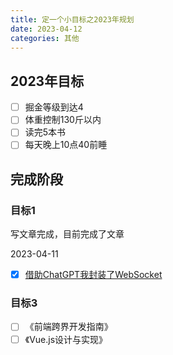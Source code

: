 ```yaml
---
title: 定一个小目标之2023年规划
date: 2023-04-12
categories: 其他
---
```


## 2023年目标

- [ ] 掘金等级到达4
- [ ] 体重控制130斤以内
- [ ] 读完5本书
- [ ] 每天晚上10点40前睡

## 完成阶段

### 目标1

写文章完成，目前完成了文章

2023-04-11

- [x] [借助ChatGPT我封装了WebSocket](https://juejin.cn/post/7220776393373450296)

### 目标3

- [ ] 《前端跨界开发指南》
- [ ] 《Vue.js设计与实现》